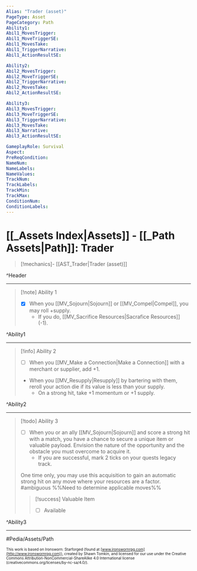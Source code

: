 ```yaml
---
Alias: "Trader (asset)"
PageType: Asset
PageCategory: Path
Ability1:
Abil1_MovesTrigger:
Abil1_MoveTriggerSE:
Abil1_MovesTake:
Abil1_TriggerNarrative:
Abil1_ActionResultSE:

Ability2:
Abil2_MovesTrigger:
Abil2_MoveTriggerSE:
Abil2_TriggerNarrative:
Abil2_MovesTake:
Abil2_ActionResultSE:

Ability3:
Abil3_MovesTrigger:
Abil3_MoveTriggerSE:
Abil3_TriggerNarrative:
Abil3_MovesTake:
Abil3_Narrative:
Abil3_ActionResultSE:

GameplayRole: Survival
Aspect:
PreReqCondition: 
NameNum:
NameLabels:
NameValues:
TrackNum:
TrackLabels:
TrackMin:
TrackMax:
ConditionNum:
ConditionLabels:
---
```

# [[_Assets Index|Assets]] - [[_Path Assets|Path]]: Trader

> [!mechanics]- [[AST_Trader|Trader (asset)]]

^Header

___
> [!note] Ability 1
> - [x] When you [[MV_Sojourn|Sojourn]] or [[MV_Compel|Compel]], you may roll +supply. 
> 	- If you do, [[MV_Sacrifice Resources|Sacrafice Resources]] (-1).

^Ability1

___
> [!info] Ability 2
> - [ ] When you [[MV_Make a Connection|Make a Connection]] with a merchant or supplier, add +1. 
> - When you [[MV_Resupply|Resupply]]  by bartering with them, reroll your action die if its value is less than your supply. 
> 	- On a strong hit, take +1 momentum or +1 supply.

^Ability2

___
> [!todo] Ability 3
> - [ ] When you or an ally [[MV_Sojourn|Sojourn]] and score a strong hit with a match, you have a chance to secure a unique item or valuable payload. Envision the nature of the opportunity and the obstacle you must overcome to acquire it. 
> 	- If you are successful, mark 2 ticks on your quests legacy track. 
> 
> One time only, you may use this acquisition to gain an automatic strong hit on any move where your resources are a factor.  #ambiguous %%Need to determine applicable moves%%
> > [!success] Valuable Item
> > - [ ] Available


^Ability3

___

#Pedia/Assets/Path 

<font size=-2>This work is based on Ironsworn: Starforged (found at [www.ironswornrpg.com](http://www.ironswornrpg.com)), created by Shawn Tomkin, and licensed for our use under the Creative Commons Attribution-NonCommercial-ShareAlike 4.0 International license  (creativecommons.org/licenses/by-nc-sa/4.0/).</font>